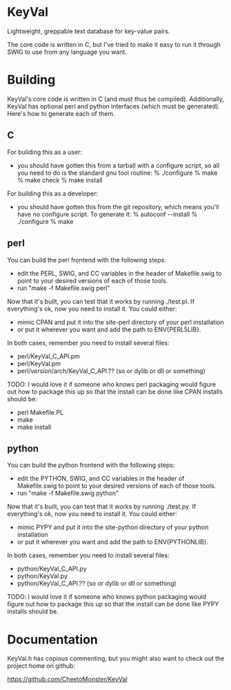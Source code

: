 KeyVal
===

Lightweight, greppable text database for key-value pairs.

The core code is written in C, but I've tried to make it easy to run it through
SWIG to use from any language you want.


Building
===

KeyVal's core code is written in C (and must thus be compiled).  Additionally,
KeyVal has optional perl and python interfaces (which must be generated).
Here's how to generate each of them.

C
---

For building this as a user:
- you should have gotten this from a tarball with a configure script, so all
  you need to do is the standard gnu tool routine:
  % ./configure
  % make
  % make check
  % make install

For building this as a developer:
- you should have gotten this from the git repository, which means you'll have
  no configure script.  To generate it:
  % autoconf --install
  % ./configure
  % make

perl
---

You can build the perl frontend with the following steps:
- edit the PERL, SWIG, and CC variables in the header of Makefile.swig to
point to your desired versions of each of those tools.
- run "make -f Makefile.swig perl"

Now that it's built, you can test that it works by running ./test.pl.  If
everything's ok, now you need to install it.  You could either:
- mimic CPAN and put it into the site-perl directory of your perl installation
- or put it wherever you want and add the path to ENV{PERL5LIB}.

In both cases, remember you need to install several files:
- perl/KeyVal_C_API.pm
- perl/KeyVal.pm
- perl/$version/$arch/KeyVal_C_API.?? (so or dylib or dll or something)

TODO: I would love it if someone who knows perl packaging would figure out how
to package this up so that the install can be done like CPAN installs should be:
- perl Makefile.PL
- make
- make install

python
---

You can build the python frontend with the following steps:
- edit the PYTHON, SWIG, and CC variables in the header of Makefile.swig to
point to your desired versions of each of those tools.
- run "make -f Makefile.swig python"

Now that it's built, you can test that it works by running ./test.py.  If
everything's ok, now you need to install it.  You could either:
- mimic PYPY and put it into the site-python directory of your python installation
- or put it wherever you want and add the path to ENV{PYTHONLIB}.

In both cases, remember you need to install several files:
- python/KeyVal_C_API.py
- python/KeyVal.py
- python/KeyVal_C_API.?? (so or dylib or dll or something)

TODO: I would love it if someone who knows python packaging would figure out how
to package this up so that the install can be done like PYPY installs should be.


Documentation
===

KeyVal.h has copious commenting, but you might also want to check out the
project home on github:

https://github.com/CheetoMonster/KeyVal

